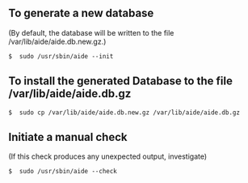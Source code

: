 ## To generate a new database 
(By default, the database will be written to the file /var/lib/aide/aide.db.new.gz.)

	$  sudo /usr/sbin/aide --init

## To install the generated Database to the file /var/lib/aide/aide.db.gz
	$  sudo cp /var/lib/aide/aide.db.new.gz /var/lib/aide/aide.db.gz

## Initiate a manual check 
(If this check produces any unexpected output, investigate)

	$  sudo /usr/sbin/aide --check
